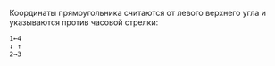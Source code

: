 Координаты прямоугольника считаются от левого верхнего угла и указываются против часовой стрелки:

```
1←4
↓ ↑
2→3
```